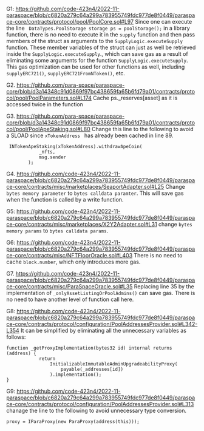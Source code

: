 G1: https://github.com/code-423n4/2022-11-paraspace/blob/c6820a279c64a299a783955749fdc977de8f0449/paraspace-core/contracts/protocol/pool/PoolCore.sol#L97
Since one can execute the line `` DataTypes.PoolStorage storage ps = poolStorage();`` in a library function, there is no need to execute it in the ``supply`` function and then pass members of the struct as arguments to the ``SupplyLogic.executeSupply`` function. These member variables of the struct can just as well be retrieved inside the ``SupplyLogic.executeSupply``., which can save gas as a result of eliminating some arguments for the function ``SupplyLogic.executeSupply``. This gas optimization can be used for other functions as well, including ``supplyERC721()``, ``supplyERC721FromNToken()``, etc. 

G2. https://github.com/para-space/paraspace-core/blob/d3a14348c91d0869f97bc438659fa65b6fd79a01/contracts/protocol/pool/PoolParameters.sol#L174
Cache ps._reserves[asset] as it is accessed twice in the function

G3. https://github.com/para-space/paraspace-core/blob/d3a14348c91d0869f97bc438659fa65b6fd79a01/contracts/protocol/pool/PoolApeStaking.sol#L80
Change this line to the following to avoid a SLOAD since ``xTokenAddress `` has already been cached in line 89.
```
 INTokenApeStaking(xTokenAddress).withdrawApeCoin(
            _nfts,
            msg.sender
        );
```

G4. https://github.com/code-423n4/2022-11-paraspace/blob/c6820a279c64a299a783955749fdc977de8f0449/paraspace-core/contracts/misc/marketplaces/SeaportAdapter.sol#L25
Change ``bytes memory parameter`` to ``bytes calldata paramter``. This will save gas when the function is called by a write function. 

G5: https://github.com/code-423n4/2022-11-paraspace/blob/c6820a279c64a299a783955749fdc977de8f0449/paraspace-core/contracts/misc/marketplaces/X2Y2Adapter.sol#L31
change ``bytes memory params`` to ``bytes calldata params``.

G6: https://github.com/code-423n4/2022-11-paraspace/blob/c6820a279c64a299a783955749fdc977de8f0449/paraspace-core/contracts/misc/NFTFloorOracle.sol#L403
There is no need to cache ``block.number``, which only introduces more gas.

G7. https://github.com/code-423n4/2022-11-paraspace/blob/c6820a279c64a299a783955749fdc977de8f0449/paraspace-core/contracts/misc/ParaSpaceOracle.sol#L35
Replacing line 35 by the implementation of ``_onlyAssetListingOrPoolAdmins()`` can save gas. There is 
no need to have another level of function call here. 

G8: https://github.com/code-423n4/2022-11-paraspace/blob/c6820a279c64a299a783955749fdc977de8f0449/paraspace-core/contracts/protocol/configuration/PoolAddressesProvider.sol#L342-L354
It can be simplified by eliminating all the unnecessary variables as follows:
```
function _getProxyImplementation(bytes32 id) internal returns (address) {
            return
                InitializableImmutableAdminUpgradeabilityProxy(
                    payable(_addresses[id])
                ).implementation();
}
```
G9: https://github.com/code-423n4/2022-11-paraspace/blob/c6820a279c64a299a783955749fdc977de8f0449/paraspace-core/contracts/protocol/configuration/PoolAddressesProvider.sol#L313
chanage the line to the following to avoid unnecessary type conversion. 
```
proxy = IParaProxy(new ParaProxy(address(this)));
```